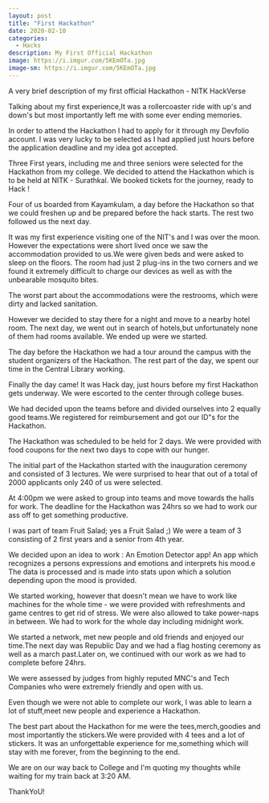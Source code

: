 ```yaml
---
layout: post
title: "First Hackathon"
date: 2020-02-10
categories:
  - Hacks
description: My First Official Hackathon
image: https://i.imgur.com/5KEmOTa.jpg
image-sm: https://i.imgur.com/5KEmOTa.jpg
---
```


A very brief description of my first official Hackathon - NITK HackVerse

Talking about my first experience,It was a rollercoaster ride with up's and down's but most importantly left me with some ever ending memories.

In order to attend the Hackathon I had to apply for it through my Devfolio account. I was very lucky to be selected as I had applied just hours before the application deadline and my idea got accepted.

Three First years, including me and three seniors were selected for the Hackathon from my college.
We decided to attend the Hackathon which is to be held at NITK - Surathkal. We booked tickets for the journey, ready to Hack ! 

Four of us boarded from Kayamkulam, a day before the Hackathon so that we could freshen up and be prepared before the hack starts. The rest two followed us the next day.

It was my first experience visiting one of the NIT's and I was over the moon. However the expectations were short lived once we saw the accommodation provided to us.We were given beds and were asked to sleep on the floors. The room had just 2 plug-ins in the two corners and we found it extremely difficult to charge our devices as well as with the unbearable mosquito bites.

The worst part about the accommodations were the restrooms, which were dirty and lacked sanitation.

However we decided to stay there for a night and move to a nearby hotel room. The next day, we went out in search of hotels,but unfortunately none of them had rooms available. We ended up were we started. 

The day before the Hackathon we had a tour around the campus with the student organizers of the Hackathon. The rest part of the day, we spent our time in the Central Library working.

Finally the day came! It was Hack day, just hours before my first Hackathon gets underway. We were escorted to the center through college buses.

We had decided upon the teams before and divided ourselves into 2 equally good teams.We registered for reimbursement and got our ID"s for the Hackathon.

The Hackathon was scheduled to be held for 2 days. We were provided with food coupons for the next two days to cope with our hunger.

The initial part of the Hackathon started with the inauguration ceremony and consisted of 3 lectures. We were surprised to hear that out of a total of 2000 applicants only 240 of us were selected.

At 4:00pm we were asked to group into teams and move towards the halls for work. The deadline for the Hackathon was 24hrs so we had to work our ass off to get something productive. 

I was part of team Fruit Salad; yes a Fruit Salad ;) 
We were a team of 3 consisting of  2 first years and a senior from 4th year.

We decided upon an idea to work : An Emotion Detector app! An app which recognizes a persons expressions and emotions and interprets his mood.e The data is processed and is made into stats upon which a solution depending upon the mood is provided.

We started working, however that doesn't mean we have to work like machines for the whole time - we were provided with refreshments and game centres to get rid of stress. We were also allowed to take power-naps in between. We had to work for the whole day including midnight work. 

We started a network, met new people and old friends and enjoyed our time.The next day was Republic Day and we had a flag hosting ceremony as well as a march past.Later on, we continued with our work as we had to complete before 24hrs.

We were assessed by judges from highly reputed MNC's and Tech Companies who were extremely friendly and open with us.

Even though we were not able to complete our work, I was able to learn a lot of stuff,meet new people and experience a Hackathon.

The best part about the Hackathon for me were the tees,merch,goodies and most importantly the stickers.We were provided with 4 tees and a lot of stickers. It was an unforgettable experience for me,something which will stay with me forever, from the beginning to the end. 

We are on our way back to College and I'm quoting my thoughts while waiting for my train back at 3:20 AM.

ThankYoU!



